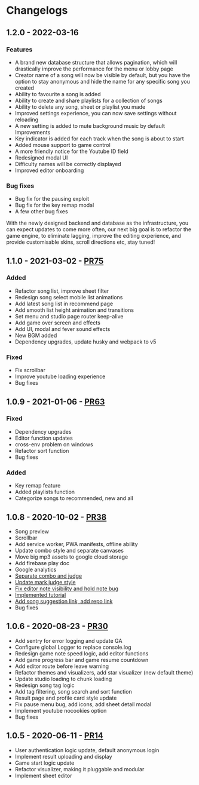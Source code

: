# Changelogs

## 1.2.0 - 2022-03-16

### Features&#x20;

* A brand new database structure that allows pagination, which will drastically improve the performance for the menu or lobby page&#x20;
* Creator name of a song will now be visible by default, but you have the option to stay anonymous and hide the name for any specific song you created&#x20;
* Ability to favourite a song is added&#x20;
* Ability to create and share playlists for a collection of songs&#x20;
* Ability to delete any song, sheet or playlist you made&#x20;
* Improved settings experience, you can now save settings without reloading&#x20;
* A new setting is added to mute background music by default Improvements&#x20;
* Key indicator is added for each track when the song is about to start&#x20;
* Added mouse support to game control&#x20;
* A more friendly notice for the Youtube ID field&#x20;
* Redesigned modal UI&#x20;
* Difficulty names will be correctly displayed&#x20;
* Improved editor onboarding&#x20;

### Bug fixes&#x20;

* Bug fix for the pausing exploit&#x20;
* Bug fix for the key remap modal&#x20;
* A few other bug fixes&#x20;

With the newly designed backend and database as the infrastructure, you can expect updates to come more often, our next big goal is to refactor the game engine, to eliminate lagging, improve the editing experience, and provide customisable skins, scroll directions etc, stay tuned!

## 1.1.0 - 2021-03-02 - [PR75](https://github.com/henryz00/Rhythm-Plus-Music-Game/pull/75)

### Added

* Refactor song list, improve sheet filter
* Redesign song select mobile list animations
* Add latest song list in recommend page
* Add smooth list height animation and transitions
* Set menu and studio page router keep-alive
* Add game over screen and effects
* Add UI, modal and fever sound effects
* New BGM added
* Dependency upgrades, update husky and webpack to v5

### Fixed

* Fix scrollbar
* Improve youtube loading experience
* Bug fixes

## 1.0.9 - 2021-01-06 - [PR63](https://github.com/henryz00/Rhythm-Plus-Music-Game/pull/38)

### Fixed

* Dependency upgrades
* Editor function updates
* cross-env problem on windows
* Refactor sort function
* Bug fixes

### Added

* Key remap feature
* Added playlists function
* Categorize songs to recommended, new and all

## 1.0.8 - 2020-10-02 - [PR38](https://github.com/henryz00/Rhythm-Plus-Music-Game/pull/38)

* Song preview
* Scrollbar
* Add service worker, PWA manifests, offline ability
* Update combo style and separate canvases
* Move big mp3 assets to google cloud storage
* Add firebase play doc
* Google analytics
* [Separate combo and judge](https://github.com/henryz00/Rhythm-Plus-Music-Game/pull/38/commits/237044cc6a8117117f28a346da7ac33e8f863e80)
* [Update mark judge style](https://github.com/henryz00/Rhythm-Plus-Music-Game/pull/38/commits/58dc8e3bd44f93fff001136a7506a35227d01d53)
* [Fix editor note visibility and hold note bug](https://github.com/henryz00/Rhythm-Plus-Music-Game/pull/38/commits/35c921c3d2e19ccb950dcfd7e254a9ddf6116e44)
* [Implemented tutorial](https://github.com/henryz00/Rhythm-Plus-Music-Game/pull/38/commits/332c35e97913303af587fd364a7bf4e396b21ba8)
* [Add song suggestion link, add repo link](https://github.com/henryz00/Rhythm-Plus-Music-Game/pull/38/commits/9032cc8be64defb0784461b1cf563f4a1d60e476)
* Bug fixes



## 1.0.6 - 2020-08-23 - [PR30](https://github.com/henryz00/Rhythm-Plus-Music-Game/pull/30)

* Add sentry for error logging and update GA
* Configure global Logger to replace console.log
* Redesign game note speed logic, add editor functions
* Add game progress bar and game resume countdown
* Add editor route before leave warning
* Refactor themes and visualizers, add star visualizer (new default theme)
* Update studio loading to chunk loading
* Redesign song tag logic
* Add tag filtering, song search and sort function
* Result page and profile card style update
* Fix pause menu bug, add icons, add sheet detail modal
* Implement youtube nocookies option
* Bug fixes

## 1.0.5 - 2020-06-11 - [PR14](https://github.com/henryz00/Rhythm-Plus-Music-Game/pull/14)

* User authentication logic update, default anonymous login
* Implement result uploading and display
* Game start logic update
* Refactor visualizer, making it pluggable and modular
* Implement sheet editor

